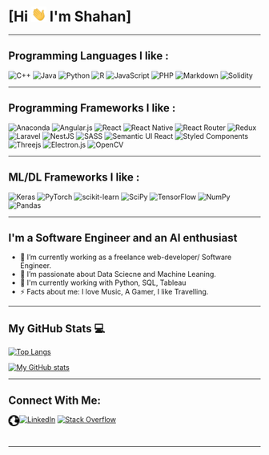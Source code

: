 # [Hi <img src="https://raw.githubusercontent.com/ABSphreak/ABSphreak/master/gifs/Hi.gif" width="30px"> I'm Shahan]

---

## Programming Languages I like :
![C++](https://img.shields.io/badge/c++-%2300599C.svg?style=for-the-badge&logo=c%2B%2B&logoColor=white)
![Java](https://img.shields.io/badge/java-%23ED8B00.svg?style=for-the-badge&logo=java&logoColor=white)
![Python](https://img.shields.io/badge/python-3670A0?style=for-the-badge&logo=python&logoColor=ffdd54)
![R](https://img.shields.io/badge/r-%23276DC3.svg?style=for-the-badge&logo=r&logoColor=white)
![JavaScript](https://img.shields.io/badge/javascript-%23323330.svg?style=for-the-badge&logo=javascript&logoColor=%23F7DF1E)
![PHP](https://img.shields.io/badge/php-%23777BB4.svg?style=for-the-badge&logo=php&logoColor=white)
![Markdown](https://img.shields.io/badge/markdown-%23000000.svg?style=for-the-badge&logo=markdown&logoColor=white)
![Solidity](https://img.shields.io/badge/Solidity-%23363636.svg?style=for-the-badge&logo=solidity&logoColor=white)

---

## Programming Frameworks I like :

![Anaconda](https://img.shields.io/badge/Anaconda-%2344A833.svg?style=for-the-badge&logo=anaconda&logoColor=white)
![Angular.js](https://img.shields.io/badge/angular.js-%23E23237.svg?style=for-the-badge&logo=angularjs&logoColor=white)
![React](https://img.shields.io/badge/react-%2320232a.svg?style=for-the-badge&logo=react&logoColor=%2361DAFB)
![React Native](https://img.shields.io/badge/react_native-%2320232a.svg?style=for-the-badge&logo=react&logoColor=%2361DAFB)
![React Router](https://img.shields.io/badge/React_Router-CA4245?style=for-the-badge&logo=react-router&logoColor=white)
![Redux](https://img.shields.io/badge/redux-%23593d88.svg?style=for-the-badge&logo=redux&logoColor=white)
![Laravel](https://img.shields.io/badge/laravel-%23FF2D20.svg?style=for-the-badge&logo=laravel&logoColor=white)
![NestJS](https://img.shields.io/badge/nestjs-%23E0234E.svg?style=for-the-badge&logo=nestjs&logoColor=white)
![SASS](https://img.shields.io/badge/SASS-hotpink.svg?style=for-the-badge&logo=SASS&logoColor=white)
![Semantic UI React](https://img.shields.io/badge/Semantic%20UI%20React-%2335BDB2.svg?style=for-the-badge&logo=SemanticUIReact&logoColor=white)
![Styled Components](https://img.shields.io/badge/styled--components-DB7093?style=for-the-badge&logo=styled-components&logoColor=white)
![Threejs](https://img.shields.io/badge/threejs-black?style=for-the-badge&logo=three.js&logoColor=white)
![Electron.js](https://img.shields.io/badge/Electron-191970?style=for-the-badge&logo=Electron&logoColor=white)
![OpenCV](https://img.shields.io/badge/opencv-%23white.svg?style=for-the-badge&logo=opencv&logoColor=white)

---

## ML/DL Frameworks I like :

![Keras](https://img.shields.io/badge/Keras-%23D00000.svg?style=for-the-badge&logo=Keras&logoColor=white)
![PyTorch](https://img.shields.io/badge/PyTorch-%23EE4C2C.svg?style=for-the-badge&logo=PyTorch&logoColor=white)
![scikit-learn](https://img.shields.io/badge/scikit--learn-%23F7931E.svg?style=for-the-badge&logo=scikit-learn&logoColor=white)
![SciPy](https://img.shields.io/badge/SciPy-%230C55A5.svg?style=for-the-badge&logo=scipy&logoColor=%white)
![TensorFlow](https://img.shields.io/badge/TensorFlow-%23FF6F00.svg?style=for-the-badge&logo=TensorFlow&logoColor=white)
![NumPy](https://img.shields.io/badge/numpy-%23013243.svg?style=for-the-badge&logo=numpy&logoColor=white)
![Pandas](https://img.shields.io/badge/pandas-%23150458.svg?style=for-the-badge&logo=pandas&logoColor=white)

---

## I'm a Software Engineer and an AI enthusiast

- 🔭 I’m currently working as a freelance web-developer/ Software Engineer.
- 🌱 I’m passionate about Data Sciecne and Machine Leaning.
- 🐍 I'm currently working with Python, SQL, Tableau
- ⚡ Facts about me: I love Music, A Gamer, I like Travelling. 

---

## My GitHub Stats 💻

[![Top Langs](https://github-readme-stats.vercel.app/api/top-langs/?username=shahanHasan&hide=java,html,css&theme=dracula)](https://github.com/anuraghazra/github-readme-stats)

[![My GitHub stats](https://github-readme-stats.vercel.app/api?username=shahanHasan&theme=dracula)](https://github.com/anuraghazra/github-readme-stats)



[website]: https://shahanhasan.github.io/
[LinkedIn]: https://www.linkedin.com/in/shahan-hasan-141337142/
[Stack-Overflow]:https://stackoverflow.com/users/12205044/shahan-hasan
---

## Connect With Me:

[<img align="left" alt="My Website" width="22px" src="https://raw.githubusercontent.com/iconic/open-iconic/master/svg/globe.svg" />][website]
[![LinkedIn](https://img.shields.io/badge/linkedin-%230077B5.svg?style=for-the-badge&logo=linkedin&logoColor=white)][LinkedIn]
[![Stack Overflow](https://img.shields.io/badge/-Stackoverflow-FE7A16?style=for-the-badge&logo=stack-overflow&logoColor=white)][Stack-Overflow]

<br />

---
